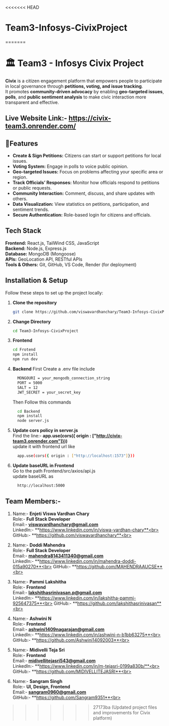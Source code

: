 <<<<<<< HEAD
# Team3-Infosys-CivixProject
=======
# 🏛️ Team3 - Infosys Civix Project

**Civix** is a citizen engagement platform that empowers people to participate in local governance through **petitions, voting, and issue tracking**.  
It promotes **community-driven advocacy** by enabling **geo-targeted issues**, **polls**, and **public sentiment analysis** to make civic interaction more transparent and effective.

## Live Website Link:- https://civix-team3.onrender.com/

## 🌟Features

- **Create & Sign Petitions:** Citizens can start or support petitions for local issues.  
- **Voting System:** Engage in polls to voice public opinion.  
- **Geo-targeted Issues:** Focus on problems affecting your specific area or region.  
- **Track Officials’ Responses:** Monitor how officials respond to petitions or public requests.  
- **Community Interaction:** Comment, discuss, and share updates with others.  
- **Data Visualization:** View statistics on petitions, participation, and sentiment trends.  
- **Secure Authentication:** Role-based login for citizens and officials.


## Tech Stack

**Frontend:** React.js, TailWind CSS, JavaScript  
**Backend:** Node.js, Express.js  
**Database:** MongoDB (Mongoose)  
**APIs:** GeoLocation API, RESTful APIs  
**Tools & Others:** Git, GitHub, VS Code, Render (for deployment)


## Installation & Setup

Follow these steps to set up the project locally:

 1. **Clone the repository**
   
     ```bash
     git clone https://github.com/viswavardhanchary/Team3-Infosys-CivixProject.git
     ```
 2. **Change Directory**

     ```bash
     cd Team3-Infosys-CivixProject
     ```
 3. **Frontend**
    
     ```bash
     cd Frotend
     npm install
     npm run dev
     ```
 4. **Backend**
     First Create a .env file include
    
     ```bash
       MONGOURI = your_mongodb_connection_string
       PORT = 5000
       SALT = 12
       JWT_SECRET = your_secret_key
     ```
    Then Follow this commands
    
    ```bash
      cd Backend
      npm install
      node server.js
    ```
  6. **Update cors policy in server.js**<br>
     Find the line:- **app.use(cors({ origin : ["http://civix-team3.onrender.com"]}))**<br>
     update it with frontend url like<br>
     
     ```bash
       app.use(cors({ origin : ["http://localhost:1573"]}))
     ```
7. **Update baseURL in Frontend**<br>
     Go to the path Frontend/src/axios/api.js<br>
     update baseURL as<br>
     
     ```bash
       http://localhost:5000
     ```
## Team Members:-<br>
  1) Name:-     **Enjeti Viswa Vardhan Chary**<br>
     Role:-     **Full Stack Developer**<br>
     Email:-    **viswavardhanchary@gmail.com**<br>
     LinkedIn:- **https://www.linkedin.com/in/viswa-vardhan-chary**<br>
     GitHub:-   **https://github.com/viswavardhanchary**<br>
     
 2)  Name:-     **Doddi Mahendra**<br>
     Role:-     **Full Stack Developer**<br>
     Email:-    **mahendra8143411340@gmail.com**<br>
     LinkedIn:- **https://www.linkedin.com/in/mahendra-doddi-015a90270**<br>
     GitHub:-   **https://github.com/MAHENDRAAUCSE**<br>

 3)  Name:-     **Pammi Lakshitha**<br>
     Role:-     **Frontend**<br>
     Email:-    **lakshithasrinivasan.p@gmail.com**<br>
     LinkedIn:- **https://www.linkedin.com/in/lakshitha-pammi-925647375**<br>
     GitHub:-   **https://github.com/lakshithasrinivasan**<br>
     
 4)  Name:-     **Ashwini N**<br>
     Role:-     **Frontend**<br>
     Email:-    **ashwini1409nagarajan@gmail.com**<br>
     LinkedIn:- **https://www.linkedin.com/in/ashwini-n-b1bb63275**<br>
     GitHub:-   **https://github.com/Ashwini14092003**<br>

 5)  Name:-     **Midivelli Teja Sri**<br>
     Role:-     **Frontend**<br>
     Email:-    **midivellitejasri543@gmail.com**<br>
     LinkedIn:- **https://www.linkedin.com/in/m-tejasri-0199a830b/**<br>
     GitHub:-   **https://github.com/MIDIVELLITEJASRI**<br>

 6)  Name:-     **Sangram Singh**<br>
     Role:-     **UI, Design, Frontend**<br>
     Email:-    **sangram0960@gmail.com**<br>
     GitHub:-   **https://github.com/Sangram9351**<br>


   

   

>>>>>>> 27173ba (Updated project files and improvements for Civix platform)
